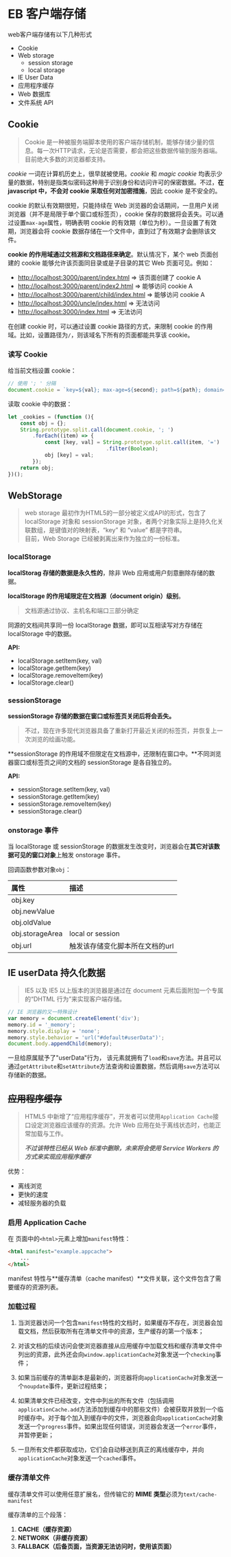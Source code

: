 # EB 客户端存储

web客户端存储有以下几种形式

* Cookie
* Web storage
  * session storage
  * local storage
* IE User Data
* 应用程序缓存
* Web 数据库
* 文件系统 API

## Cookie

> Cookie 是一种被服务端脚本使用的客户端存储机制，能够存储少量的信息。每一次HTTP请求，无论是否需要，都会把这些数据传输到服务器端。目前绝大多数的浏览器都支持。

_cookie_ 一词在计算机历史上，很早就被使用。_cookie_ 和 _magic cookie_ 均表示少量的数据，特别是指类似密码这种用于识别身份和访问许可的保密数据。不过，**在 javascript 中，不会对 cookie 采取任何对加密措施**，因此 cookie 是不安全的。

cookie 的默认有效期很短，只能持续在 Web 浏览器的会话期间，一旦用户关闭浏览器（并不是局限于单个窗口或标签页），cookie 保存的数据将会丢失。可以通过设置`max-age`属性，明确表明 cookie 的有效期（单位为秒）。一旦设置了有效期，浏览器会将 cookie 数据存储在一个文件中，直到过了有效期才会删除该文件。

**cookie 的作用域通过文档源和文档路径来确定**。默认情况下，某个 web 页面创建的 cookie 能够允许该页面同目录或是子目录的其它 Web 页面可见。例如：

* [http://localhost:3000/parent/index.html](http://localhost:3000/parent/index.html) =&gt; 该页面创建了 cookie A
* [http://localhost:3000/parent/index2.html](http://localhost:3000/parent/index2.html) =&gt; 能够访问 cookie A
* [http://localhost:3000/parent/child/index.html](http://localhost:3000/parent/child/index.html) =&gt; 能够访问 cookie A
* [http://localhost:3000/uncle/index.html](http://localhost:3000/uncle/index.html) =&gt; 无法访问
* [http://localhost:3000/index.html](http://localhost:3000/index.html) =&gt; 无法访问

在创建 cookie 时，可以通过设置 cookie 路径的方式，来限制 cookie 的作用域。比如，设置路径为`/`，则该域名下所有的页面都能共享该 cookie。

### 读写 Cookie

给当前文档设置 cookie：

```js
// 使用 '; ' 分隔
document.cookie = `key=${val}; max-age=${second}; path=${path}; domain=${domain}; secure`;

```

读取 cookie 中的数据：

```js
let _cookies = (function (){
    const obj = {};
    String.prototype.split.call(document.cookie, '; ')
        .forEach((item) => {
            const [key, val] = String.prototype.split.call(item, '=')
                                .filter(Boolean);
            obj [key] = val;
        });
    return obj;
})();

```

## WebStorage

> web storage 最初作为HTML5的一部分被定义成API的形式，包含了 localStorage 对象和 sessionStorage 对象，者两个对象实际上是持久化关联数组，是键值对的映射表，“key” 和 “value” 都是字符串。  
> 目前，Web Storage 已经被剥离出来作为独立的一份标准。

### localStorage

**localStorag 存储的数据是永久性的**，除非 Web 应用或用户刻意删除存储的数据。

**localStorage 的作用域限定在文档源（document origin）级别**。

> 文档源通过协议、主机名和端口三部分确定

同源的文档间共享同一份 localStorage 数据，即可以互相读写对方存储在 localStorage 中的数据。

**API:**

* localStorage.setItem\(key, val\)
* localStorage.getItem\(key\)
* localStorage.removeItem\(key\)
* localStorage.clear\(\)

### sessionStorage

**sessionStorage 存储的数据在窗口或标签页关闭后将会丢失。**

> 不过，现在许多现代浏览器具备了重新打开最近关闭的标签页，并恢复上一次浏览的绘画功能。

**sessionStorage 的作用域不但限定在文档源中，还限制在窗口中。**不同浏览器窗口或标签页之间的文档的 sessionStorage 是各自独立的。

**API:**

* sessionStorage.setItem\(key, val\)
* sessionStorage.getItem\(key\)
* sessionStorage.removeItem\(key\)
* sessionStorage.clear\(\)

### onstorage 事件

当 localStorage 或 sessionStorage 的数据发生改变时，浏览器会在**其它对该数据可见的窗口对象**上触发 onstorage 事件。

回调函数参数对象`obj`：

| 属性 | 描述 |
| :--- | :--- |
| obj.key |  |
| obj.newValue |  |
| obj.oldValue |  |
| obj.storageArea | local or session |
| obj.url | 触发该存储变化脚本所在文档的url |

## IE userData 持久化数据

> IE5 以及 IE5 以上版本的浏览器是通过在 document 元素后面附加一个专属的“DHTML 行为”来实现客户端存储。

```js
// IE 浏览器的又一特殊设计
var memory = document.createElement('div');
memory.id = '_memory';
memory.style.display = 'none';
memory.style.behavior = 'url("#default#userData")';
document.body.appendChild(memory);
```

一旦给原属赋予了"userData"行为， 该元素就拥有了`load`和`save`方法。并且可以通过`getAttribute`和`setAttribute`方法查询和设置数据，然后调用`save`方法可以存储新的数据。

## ~~应用程序缓存~~

> HTML5 中新增了“应用程序缓存”，开发者可以使用`Application Cache`接口设定浏览器应该缓存的资源。允许 Web 应用在处于离线状态时，也能正常加载与工作。
>
> _**不过该特性已经从 Web 标准中删除，未来将会使用 Service Workers 的方式来实现应用程序缓存**_

优势：

* 离线浏览
* 更快的速度
* 减轻服务器的负载

### 启用 Application Cache

在 页面中的`<html>`元素上增加`manifest`特性：

```html
<html manifest="example.appcache">
    ...
</html>

```

manifest 特性与**缓存清单（cache manifest）**文件关联，这个文件包含了需要缓存的资源列表。

### 加载过程

1. 当浏览器访问一个包含`manifest`特性的文档时，如果缓存不存在，浏览器会加载文档，然后获取所有在清单文件中的资源，生产缓存的第一个版本；

2. 对该文档的后续访问会使浏览器直接从应用缓存中加载文档和缓存清单文件中列出的资源，此外还会向`window.applicationCache`对象发送一个`checking`事件；

3. 如果当前缓存的清单副本是最新的，浏览器将向`applicationCache`对象发送一个`noupdate`事件，更新过程结束；

4. 如果清单文件已经改变，文件中列出的所有文件（包括调用`applicationCache.add`方法添加到缓存中的那些文件）会被获取并放到一个临时缓存中。对于每个加入到缓存中的文件，浏览器会向`applicationCache`对象发送一个`progress`事件。如果出现任何错误，浏览器会发送一个`error`事件，并暂停更新；

5. 一旦所有文件都获取成功，它们会自动移送到真正的离线缓存中，并向`applicationCache`对象发送一个`cached`事件。

### 缓存清单文件

缓存清单文件可以使用任意扩展名，但传输它的 **MIME 类型**必须为`text/cache-manifest`

缓存清单的三个段落：

1. **CACHE（缓存资源）**
2. **NETWORK（非缓存资源）**
3. **FALLBACK（后备页面，当资源无法访问时，使用该页面）**



